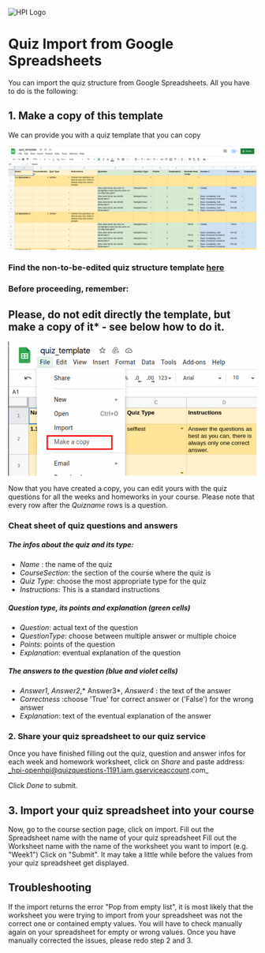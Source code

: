 ![HPI Logo](../../img/HPI_Logo.png)

# Quiz Import from Google Spreadsheets

You can import the quiz structure from Google Spreadsheets.
All you have to do is the following:

## 1. Make a copy of this template
We can provide you with a quiz template that you can copy

![How our quiz template looks like](../../img/courseadministration/quizmanagement/quiz_template.png)

### Find the non-to-be-edited quiz structure template [here](https://docs.google.com/spreadsheets/d/1_b8wO9_HlrrHQxagYan1iM6BBK0XtnD6vESxmhnML5s/edit#gid=0)

### Before proceeding, remember:
## Please, do not edit directly the template, but make a copy of it* - see below how to do it.

![How to make a copy of a Google spreadsheet template](../../img/courseadministration/quizmanagement/copy_quiz_template.png)

Now that you have created a copy, you can edit yours with the quiz questions for all the weeks and homeworks in your course.
Please note that every row after the _Quizname_ rows is a question.

### Cheat sheet of quiz questions and answers

##### The infos about the quiz and its type:

- *Name* : the name of the quiz
- *CourseSection*: the section of the course where the quiz is
- *Quiz Type*: choose the most appropriate type for the quiz
- *Instructions*: This is a standard instructions

##### Question type, its points and explanation (green cells)

- *Question*: actual text of the question
- *QuestionType*: choose between multiple answer or multiple choice
- *Points*: points of the question
- *Explanation*: eventual explanation of the question

##### The answers to the question (blue and violet cells)

- *Answer1*, *Answer2*,* Answer3*, *Answer4* : the text of the answer
- *Correctness* :choose 'True' for correct answer or  ('False') for the wrong answer
- *Explanation*: text of the eventual explanation of the answer


### 2. Share your quiz spreadsheet to our quiz service

Once you have finished filling out the quiz, question and answer infos for each week and homework worksheet, click on *Share* and paste address:
_hpi-openhpi@quizquestions-1191.iam.gserviceaccount.com_

Click *Done* to submit.


## 3. Import your quiz spreadsheet into your course

Now, go to the course section page, click on import.
Fill out the Spreadsheet name with the name of your quiz spreadsheet
Fill out the Worksheet name with the name of the worksheet you want to import (e.g. "Week1")
Click on "Submit".
It may take a little while before the values from your quiz spreadsheet get displayed.


## Troubleshooting
If the import returns the error "Pop from empty list", it is most likely that the worksheet you were trying to import from your spreadsheet was not the correct one or contained empty values.
You will have to check manually again on your spreadsheet for empty or wrong values.
Once you have manually corrected the issues, please redo step 2 and 3.
